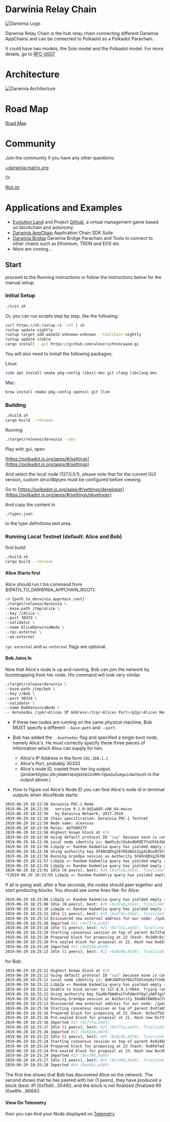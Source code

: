 
# Darwinia Relay Chain

![Darwinia Logo](https://github.com/darwinia-network/rfcs/raw/master/logo/darwinia.png)


Darwinia Relay Chain is the hub relay chain connecting different Darwinia AppChains and can be connected to Polkadot as a Polkadot Parachain.

It could have two models, the Solo model and the Polkadot model. For more details, go to [RFC-0007](  https://github.com/darwinia-network/rfcs/blob/master/zh_CN/0007-dawinia-token-staking-model.md#solo%E6%A8%A1%E5%BC%8F 
)

# Architecture

![Darwinia Architecture](https://github.com/darwinia-network/rfcs/raw/master/zh_CN/images/0007-darwinia-architecture.jpeg)


# Road Map
[Road Map](ROADMAP.md)

# Community
Join the community if you have any other questions:

[+darwinia:matrix.org](https://matrix.to/#/+darwinia:matrix.org)

Or

[Riot.im](https://riot.im/app/#/group/+darwinia:matrix.org)

# Applications and Examples

- [Evolution Land](https://www.evolution.land/) and Project [Github](https://github.com/evolutionlandorg), a virtual management game based on blockchain and autonomy.
- [Darwinia AppChain](https://github.com/darwinia-network/darwinia-appchain) Application Chain SDK Suite
- [Darwinia Bridge](https://github.com/darwinia-network/darwinia-bridge) Darwinia Bridge Parachain and Tools to connect to other chains such as Ethereum, TRON and EOS etc.
- More are coming...

## Start

proceed to the Running instructions or follow the instructions below for the manual setup.

### Initial Setup
```bash
./init.sh
```
Or, you can run scripts step by step, like the following:
```bash
curl https://sh.rustup.rs -sSf | sh
rustup update nightly
rustup target add wasm32-unknown-unknown --toolchain nightly
rustup update stable
cargo install --git https://github.com/alexcrichton/wasm-gc
```

You will also need to install the following packages:

Linux:
```bash
sudo apt install cmake pkg-config libssl-dev git clang libclang-dev
```

Mac:
```bash
brew install cmake pkg-config openssl git llvm
```


### Building
```bash
./build.sh
cargo build --release
```

Running
```bash
./target/release/darwinia --dev
```

Play with gui, open

[https://polkadot.js.org/apps/#/settings](https://polkadot.js.org/apps/#/settings)

And select the local node (127.0.0.1), please note that for the current GUI version, custom struct&tpyes must be configured before viewing.

Go to [https://polkadot.js.org/apps/#/settings/developer](https://polkadot.js.org/apps/#/settings/developer)

And copy the content in
```
./types.json
```

to the type definitions text area.

### Running Local Testnet (default: Alice and Bob)
first build:
```bash
./build.sh
cargo build --release
```

#### Alice Starts first
Alice should run t his command from ${PATH_TO_DARWINIA_APPCHAIN_ROOT}:
```bash
cd {path_to_darwinia_appchain_root}
./target/release/darwinia \
--base-path /tmp/alice \
--key //Alice \
--port 30333 \
--validator \
--name AliceDarwiniaNode \
--rpc-external \
--ws-external
```
`rpc-external` and `ws-external` flags are optional.

#### Bob Joins In
Now that Alice's node is up and running, Bob can join the network by bootstrapping from her node. His command will look very similar.
```bash
./target/release/darwinia \
--base-path /tmp/bob \
--key //Bob \
--port 30334 \
--validator \
--name BobDarwiniaNode \
-- botenodes /ip4/<Alices IP Address>/tcp/<Alices Port>/p2p/<Alices Node ID>
```

- If these two nodes are running on the same physical machine, Bob MUST specify a different `--base-path` and `--port`.
- Bob has added the `--bootnodes` flag and specified a single boot node, namely Alice's. He must correctly specify these three pieces of information which Alice can supply for him.
  - Alice's IP Address in the form `192.168.1.1`
  - Alice's Port, probably 30333
  - Alice's node ID, copied from her log output. (proberbly`Qmc1RbjHGWGY4E4gkEGbSX3RMcfqbmZwZumga1uNaYQvU5` in the output above.)
  
- How to figure out Alice's Node ID
you can find Alice's node id in terminal outputs when AliceNode starts:
```bash
2019-06-29 18:22:56 Darwinia POC-1 Node
2019-06-29 18:22:56   version 0.1.0-9d2ab05-x86_64-macos
2019-06-29 18:22:56   by Darwinia Network, 2017-2019
2019-06-29 18:22:56 Chain specification: Darwinia POC-1 Testnet
2019-06-29 18:22:56 Node name: alexxxxx
2019-06-29 18:22:56 Roles: AUTHORITY
2019-06-29 18:22:56 Highest known block at #20
2019-06-29 18:22:56 Using default protocol ID "sup" because none is configured in the chain specs
2019-06-29 18:22:56 Local node identity is: QmdSidct8sAvQbMZE7YoU5hk3bPnpmQUN6BCo3Vgd8BZAG
2019-06-29 18:22:56 Libp2p => Random Kademlia query has yielded empty results
2019-06-29 18:22:56 Using authority key 5FA9nQDVg267DEd8m1ZypXLBnvN7SFxYwV7ndqSYGiN9TTpu
2019-06-29 18:22:56 Running Grandpa session as Authority 5FA9nQDVg267DEd8m1ZypXLBnvN7SFxYwV7ndqSYGiN9TTpu
2019-06-29 18:22:57 Libp2p => Random Kademlia query has yielded empty results
2019-06-29 18:22:59 Libp2p => Random Kademlia query has yielded empty results
2019-06-29 18:23:01 Idle (0 peers), best: #20 (0xd7ab…9164), finalized #20 (0xd7ab…9164), ⬇ 0 ⬆ 0
^C2019-06-29 18:23:03 Libp2p => Random Kademlia query has yielded empty results
```  

If all is going well, after a few seconds, the nodes should peer together and start producing blocks. You should see some lines like:
for Alice:
```bash
2019-06-29 18:25:06 Libp2p => Random Kademlia query has yielded empty results
2019-06-29 18:25:08 Idle (0 peers), best: #20 (0xd7ab…9164), finalized #20 (0xd7ab…9164), ⬇ 0 ⬆ 0
2019-06-29 18:25:10 Libp2p => Random Kademlia query has yielded empty results
2019-06-29 18:25:13 Idle (1 peers), best: #20 (0xd7ab…9164), finalized #20 (0xd7ab…9164), ⬇ 0.4kiB/s ⬆ 0.4kiB/s
2019-06-29 18:25:13 Discovered new external address for our node: /ip4/192.168.110.246/tcp/20222/p2p/QmdSidct8sAvQbMZE7YoU5hk3bPnpmQUN6BCo3Vgd8BZAG
2019-06-29 18:25:16 Imported #21 (0x737a…ea93)
2019-06-29 18:25:18 Idle (1 peers), best: #21 (0x737a…ea93), finalized #20 (0xd7ab…9164), ⬇ 1.2kiB/s ⬆ 0.9kiB/s
2019-06-29 18:25:20 Starting consensus session on top of parent 0x737a8e622371b9c33c7ed284ce5ed422b81e7fb02d1397dc1c1676dae5efea93
2019-06-29 18:25:20 Prepared block for proposing at 22 [hash: 0x3d0c8c24c5208432cfe87658b0cfe04db0b9ec0a16d4cd8b2e2cc40e8f03ba6a; parent_hash: 0x737a…ea93; extrinsics: [0x842d…8482, 0xfc43…52da]]
2019-06-29 18:25:20 Pre-sealed block for proposal at 22. Hash now 0x024b81b36f673b2c3338cc4665cb42190b82fc0342dba30b6bc2570080b80d78, previously 0x3d0c8c24c5208432cfe87658b0cfe04db0b9ec0a16d4cd8b2e2cc40e8f03ba6a.
2019-06-29 18:25:20 Imported #22 (0x024b…0d78)
2019-06-29 18:25:23 Idle (1 peers), best: #22 (0x024b…0d78), finalized #22 (0x024b…0d78), ⬇ 1.2kiB/s ⬆ 1.1kiB/s
```

for Bob:
```bash
2019-06-29 18:25:12 Highest known block at #20
2019-06-29 18:25:12 Using default protocol ID "sup" because none is configured in the chain specs
2019-06-29 18:25:12 Local node identity is: QmRJGKPvX76KZfGGhzUo6xTcb9UM9RwEM19bKqwxBDS5Vp
2019-06-29 18:25:12 Libp2p => Random Kademlia query has yielded empty results
2019-06-29 18:25:12 Unable to bind server to 127.0.0.1:9944. Trying random port.
2019-06-29 18:25:12 Using authority key 5GoNkf6WdbxCFnPdAnYYQyCjAKPJgLNxXwPjwTh6DGg6gN3E
2019-06-29 18:25:12 Running Grandpa session as Authority 5GoNkf6WdbxCFnPdAnYYQyCjAKPJgLNxXwPjwTh6DGg6gN3E
2019-06-29 18:25:13 Discovered new external address for our node: /ip4/192.168.110.246/tcp/20223/p2p/QmRJGKPvX76KZfGGhzUo6xTcb9UM9RwEM19bKqwxBDS5Vp
2019-06-29 18:25:16 Starting consensus session on top of parent 0xd7ab506dd6e388e8ccfcb62c6e64689be0a26fa1a0cfc4027d05c32d55a79164
2019-06-29 18:25:16 Prepared block for proposing at 21 [hash: 0x5e2f5d1ea92bd60087fd30f20a5917d1ca60ec5d5d32190f752bcf2f826c3a5c; parent_hash: 0xd7ab…9164; extrinsics: [0x977d…1cc9, 0x73e9…bfed]]
2019-06-29 18:25:16 Pre-sealed block for proposal at 21. Hash now 0x737a8e622371b9c33c7ed284ce5ed422b81e7fb02d1397dc1c1676dae5efea93, previously 0x5e2f5d1ea92bd60087fd30f20a5917d1ca60ec5d5d32190f752bcf2f826c3a5c.
2019-06-29 18:25:16 Imported #21 (0x737a…ea93)
2019-06-29 18:25:17 Idle (1 peers), best: #21 (0x737a…ea93), finalized #20 (0xd7ab…9164), ⬇ 1.4kiB/s ⬆ 1.7kiB/s
2019-06-29 18:25:20 Imported #22 (0x024b…0d78)
2019-06-29 18:25:22 Idle (1 peers), best: #22 (0x024b…0d78), finalized #22 (0x024b…0d78), ⬇ 1.0kiB/s ⬆ 1.1kiB/s
2019-06-29 18:25:24 Starting consensus session on top of parent 0x024b81b36f673b2c3338cc4665cb42190b82fc0342dba30b6bc2570080b80d78
2019-06-29 18:25:24 Prepared block for proposing at 23 [hash: 0x8947ad3cebd65d9de60166743eae1dd198cb10751764faefba6c71be8d5ccf5f; parent_hash: 0x024b…0d78; extrinsics: [0x5b14…3439, 0xec49…f2f5]]
2019-06-29 18:25:24 Pre-sealed block for proposal at 23. Hash now 0xcd96f0558e8c2f2a38e680f2eb280ccbb1422f6df3bc3dfa306ef89c943f8a05, previously 0x8947ad3cebd65d9de60166743eae1dd198cb10751764faefba6c71be8d5ccf5f.
2019-06-29 18:25:24 Imported #23 (0xcd96…8a05)
2019-06-29 18:25:27 Idle (1 peers), best: #23 (0xcd96…8a05), finalized #23 (0xcd96…8a05), ⬇ 1.0kiB/s ⬆ 1.1kiB/s
2019-06-29 18:25:28 Imported #24 (0xe4b1…e584)
```
The first line shows that Bob has discovered Alice on the network. The second shows that he has peered with her (1 peers), they have produced a block (best: #1 (0xf5d0…5549)), and the block is not finalized (finalized #0 (0xe6fe…6664)).


#### View On Telemetry
then you can find your Node displayed on [Telemetry](https://telemetry.polkadot.io/#/Local%20Testnet)

